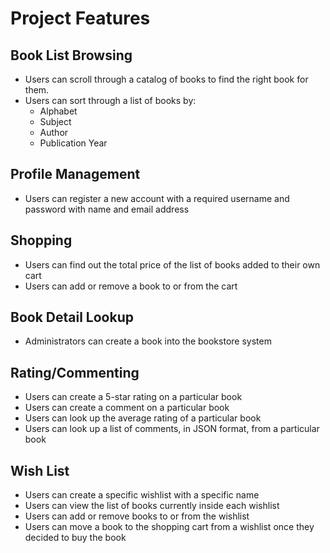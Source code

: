 # Project Features

## Book List Browsing
* Users can scroll through a catalog of books to find the right book for them.
* Users can sort through a list of books by:
  - Alphabet
  - Subject
  - Author
  - Publication Year

## Profile Management
* Users can register a new account with a required username and password with name and email address

## Shopping
* Users can find out the total price of the list of books added to their own cart
* Users can add or remove a book to or from the cart

## Book Detail Lookup
* Administrators can create a book into the bookstore system

## Rating/Commenting
* Users can create a 5-star rating on a particular book
* Users can create a comment on a particular book
* Users can look up the average rating of a particular book
* Users can look up a list of comments, in JSON format, from a particular book

## Wish List
* Users can create a specific wishlist with a specific name
* Users can view the list of books currently inside each wishlist
* Users can add or remove books to or from the wishlist
* Users can move a book to the shopping cart from a wishlist once they decided to buy the book
